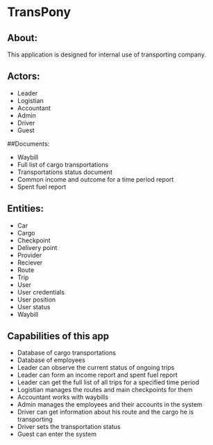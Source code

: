 # TransPony

## About: 
This application is designed for internal use of transporting company.

## Actors: 
* Leader
* Logistian
* Accountant
* Admin
* Driver
* Guest

##Documents:

* Waybill
* Full list of cargo transportations
* Transportations status document
* Common income and outcome for a time period report
* Spent fuel report

## Entities:

* Car
* Cargo
* Checkpoint
* Delivery point
* Provider
* Reciever
* Route
* Trip
* User
* User credentials
* User position
* User status
* Waybill

## Capabilities of this app

* Database of cargo transportations
* Database of employees
* Leader can observe the current status of ongoing trips
* Leader can form an income report and spent fuel report
* Leader can get the full list of all trips for a specified time period
* Logistian manages the routes and main checkpoints for them
* Accountant works with waybills
* Admin manages the employees and their accounts in the system
* Driver can get information about his route and the cargo he is transporting
* Driver sets the transportation status
* Guest can enter the system 
